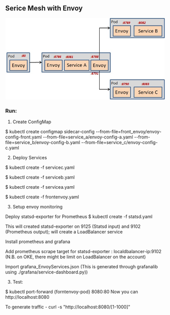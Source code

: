## Serice Mesh with Envoy
![setup](https://github.com/sibendu/envoy_servicemesh/blob/master/envoy_servicemesh.jpg)


### Run:  
1. Create ConfigMap

$ kubectl create configmap sidecar-config --from-file=front_envoy/envoy-config-front.yaml --from-file=service_a/envoy-config-a.yaml --from-file=service_b/envoy-config-b.yaml --from-file=service_c/envoy-config-c.yaml

2. Deploy Services

$ kubectl create -f servicec.yaml

$ kubectl create -f serviceb.yaml

$ kubectl create -f servicea.yaml

$ kubectl create -f frontenvoy.yaml

3. Setup envoy monitoring

Deploy statsd-exporter for Prometheus
$ kubectl create -f statsd.yaml

This will created statsd-exporter on 9125 (Statsd input) and 9102 (Prometheus output); will create a LoadBalancer service

Install prometheus and grafana

Add prometheus scrape target for statsd-exporter :  localdbalancer-ip:9102
(N.B. on OKE, there might be limit on LoadBalancer on the account)

Import grafana_EnvoyServices.json 
(This is generated through grafanalib using ./grafana/service-dashboard.py))

3. Test:

$ kubectl port-forward {forntenvoy-pod} 8080:80
Now you can http://localhost:8080


To generate traffic -
curl -s "http://localhost:8080/[1-1000]"
